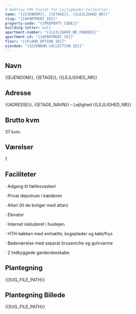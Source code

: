 ```yaml
---
# Webflow CMS Fields for Lejligheder Collection
name: "{{EJENDOM}}, {{ETAGE}}, {{LEJLIGHED_NR}}"
slug: "{{APARTMENT_ID}}"
property-code: "{{PROPERTY_CODE}}"
building-letter: null
apartment-number: "{{LEJLIGHED_NR_PADDED}}"
apartment-id: "{{APARTMENT_ID}}"
floor: "{{FLOOR_OPTION_ID}}"
ejendom: "{{EJENDOM_COLLECTION_ID}}"
---
```


## Navn
<p id="">{{EJENDOM}}, {{ETAGE}}, {{LEJLIGHED_NR}}</p>

## Adresse  
<p>{{ADRESSE}}, {{ETAGE_NAVN}} – Lejlighed {{LEJLIGHED_NR}}</p>

## Brutto kvm
<p>37 kvm.</p>

## Værelser
<p>1</p>

## Faciliteter
<p id="">· Adgang til fællesvaskeri</p>
<p id="">· Privat depotrum i kælderen</p>  
<p id="">· Altan (til de boliger med altan)</p>
<p id="">· Elevator</p>
<p id="">· Internet inkluderet i huslejen</p>
<p id="">· HTH-køkken med emhætte, kogeplader og køle/frys</p>
<p id="">· Badeværelse med separat bruseniche og gulvvarme</p>
<p id="">· 2 Indbyggede garderobeskabe</p>

## Plantegning
{{SVG_FILE_PATH}}

## Plantegning Billede
{{SVG_FILE_PATH}}